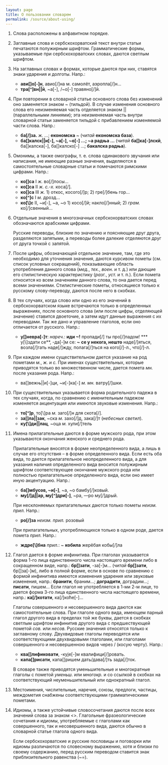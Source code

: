 ```yaml
---
layout: page
title: О пользовании словарем
permalink: /source/about-using/
---
```


1. Слова расположены в алфавитном порядке.
2. Заглавные слова и сербскохорватский текст внутри статьи печатаются полужирным шрифтом. Грамматические формы, указываемые при сербскохорватских словах, даются светлым шрифтом.
3. На заглавных словах и формах, которые даются при них, ставятся знаки ударения и долготы. Напр.:  
   * **ави[\]о[-]н**, авио[/]на м. самолёт, аэропла[/]н...
   * **тра[^]вн||й**, ~а[-], /~о[-] травяно[/]й.
4. При повторении в словарной статье основного слова без изменений оно заменяется знаком ~ (тильдой). В случае изменения основного слова его неизменяемая часть отделяется знаком || (параллельными линиями); эта неизменяемая часть внутри словарной статьи заменяется тильдой с прибавлением изменяемой части слова. Напр.:
   * **ба[/]за.** *ж.* ...; **економска** ~ (*читай* **економска база**).
   * **ба[\]калск||и[-], ~а[-], ~о[-] ...; ~а радња ...** (*читай* **ба[\]ка[-]лскй**, ба[\]калска[-], ба[\]калско[-] ...; **бакалска радња**).
5. Омонимы, а также омографы, т. е. слова одинакового звучания или написания, не имеющие разные значения, выделяются в самостоятельные словарные статьи и помечаются римскими цифрами. Напр.: 
   * **ко[\]са** I *ж.* во[/]лосы... 
   * **ко[\]са** II *ж.* *с.-х.* коса[/].
   * **ко[\]са** III *ж.* 1) откос, косого[/]р; 2) гре[/]бень гор...
   * **ко[^]с** I *м.* дрозд...
   * **ко[\\]с** II, ~и[-], ~а, ~о 1) косо[/]й; накло[/]нный; 2) *грам.* ко[/]свенный...
6. Отдельные значения в многозначных сербскохорватских словах обозначаются арабскими цифрами.

   Русские переводы, близкие по значению и поясняющие друг друга, разделяются запятыми, а переводы более далекие отделяются друг от друга точкой с запятой.

7. После цифры, обозначающей отдельное значение, там, где это необходимо для уточнения значения, даются курсивом пометы (см. список условных сокращений), показывающие область употребления данного слова (*мед.*, *тех.*, *воен.* и т. д.) или дающие его стилистическую характеристику (*разг.*, *уст.* и т. п.). Если помета относится ко всем значениям данного слова, то она дается перед всеми значениями. Стилистические пометы, относящиеся только к русскому слову-переводу, даются после него в скобках.
8. В тех случаях, когда слово или одно из его значений в сербскохорватском языке встречаются только в определенных выражениях, после основного слова (или после цифры, отделяющей значение) ставится двоеточие, а затем идут данные выражения с их переводами. Так же дано и управление глаголов, если оно отличается от русского. Напр.:
   * **у[\]невра[-]т**: *нареч.*: **иди ~!** пропади[/] ты про[/]падом! 
   *** у[\\]здати се**, -да[-]м се: **~** **се у некога, нешто** наде[/]яться, возла[/]гать наде[/]жду, полага[/]ться на кого[/]-л., что[/]-л. 
9. При каждом имени существительном дается указание на род пометами *м.*, *ж.* и *с.* При именах существительных, которые приводятся только во множественном числе, дается помета *мн.* после указания рода. Напр.: 
   * ва[\]вежњ||и[-]ци, ~и[-]ка[-] *м.* *мн.* ватру[/]шки. 
10. При существительных указывается форма родительного падежа в тех случаях, когда, по сравнению с именительным падежом изменяется акцентуация или имеются звуковые изменения. Напр.:
    * **то[^]р**, то[\\]ра *м.* заго[/]н для скота[/].
    * **за[\]ла||зак**, ~ска *м.* захо[/]д, зака[/]т (*небесных светил*). 
    * **ку[\\]ди||лац**, ~оца *м.* хули[/]тель
11. Имена прилагательные даются в форме мужского рода, при этом указываются окончания женского и среднего рода.

    Прилагательные вносятся в форме неопределенного вида, а лишь в случае его отсутствия – в форме определенного вида. Если есть оба вида, то дается прилагательное неопределенного вида, а для указания наличия определенного вида вносится полужирным шрифтом соответствующее окончание мужского рода или полностью прилагательное определенного вида, если оно имеет иную акцентуацию. Напр.:

    * **ба[\]мбусов, ~и[-]**, ~а, ~о бамбу[/]ковый. 
    * **му[/]д||ар, му[^]дри[-]**, ~ра, —ро му[/]дрый.

    При несклоняемых прилагательных даются только пометы *неизм.* *прил.* Напр.:

    * **ро[/]за** *неизм.* *прил.* розовый
    
    При прилагательных, употребляющихся только в одном роде, дается помета *прил.* Напр.:

    * **ждре[\\]бна** *прил.*: ~ **кобила** жерёбая кобы[/]ла 

12. Глагол дается в форме инфинитива. При глаголах указывается форма 1-го лица единственного числа настоящего времени либо в сокращенном виде, напр.: **бр[\]зати**, -за[-]м... (*читай* **бр[\]зати**, бр[\]за[-]м), либо в полной форме, если в основе по сравнению с формой инфинитива имеются изменения ударения или звуковые изменения, напр.: **бранити**, браним...; **доградити**, доградим...; **писати**, пишем... Если глагол не употребляется в 1-ми 2-м лице, то дается форма 3-го лица единственного числа настоящего времени, напр.: **ка[/]котати**, ка[/]коће[-]... 

    Глаголы совершенного и несовершенного вида даются как самостоятельные слова. При глаголе одного вида, имеющем парный глагол другого вида в пределах той же буквы, дается в скобках светлым шрифтом инфинитив другого вида с предшествующей пометой *сов.* или *несов.* Русские значения относятся только к заглавному слову. Двухвидовые глаголы переводятся или соответствующими двухвидовыми глаголами, или глаголами совершенного и несовершенною видов через / (косую черту). Напр.:

    * **ква[\]лификовати**, -кује[-]м квалифици[/]ровать.
    * **капа[\]рисати**, капа[\]ришем дать/дава[/]ть зада[/]ток.

    В словаре также приводятся уменьшительные и многократные глаголы с пометой *уменьш.* или *многокр.* и со ссылкой в скобках на соответствующий неуменьшительный или однократный глагол.

13. Местоимения, числительные, наречия, союзы, предлоги, частицы, междометия снабжены соответствующими грамматическими пометами.
14. Идиомы, а также устойчивые словосочетания даются после всех значений слова за знаком <>. Глагольные фразеологические сочетания и идиомы, употребляемые с глаголами как совершенного, так и несовершенного вида, даются обычно в словарной статье глагола одного вида.

    Если сербскохорватские и русские пословицы и поговорки или идиомы различаются по словесному выражению, хотя и близки по своему содержанию, перед русским переводом ставится знак приблизительного равенства (~=).
